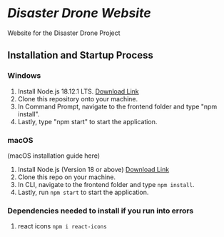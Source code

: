 # *Disaster Drone Website*
Website for the Disaster Drone Project

## Installation and Startup Process
### Windows
1. Install Node.js 18.12.1 LTS.
[Download Link](https://nodejs.org/en/)
2. Clone this repository onto your machine.
3. In Command Prompt, navigate to the frontend folder and type "npm install".
4. Lastly, type "npm start" to start the application.


### macOS
(macOS installation guide here)
1. Install Node.js (Version 18 or above)
[Download Link](https://nodejs.org/en/download/)
2. Clone this repo on your machine.
3. In CLI, navigate to the frontend folder and type `npm install`.
4. Lastly, run `npm start` to start the application.

### Dependencies needed to install if you run into errors
1. react icons `npm i react-icons`
